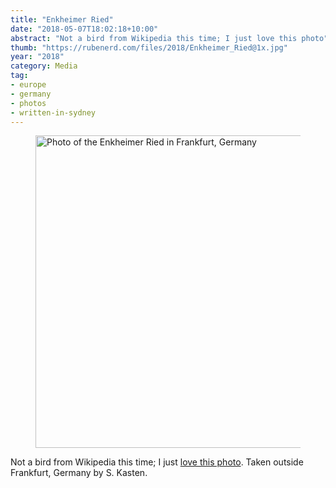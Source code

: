 ```yaml
---
title: "Enkheimer Ried"
date: "2018-05-07T18:02:18+10:00"
abstract: "Not a bird from Wikipedia this time; I just love this photo"
thumb: "https://rubenerd.com/files/2018/Enkheimer_Ried@1x.jpg"
year: "2018"
category: Media
tag:
- europe
- germany
- photos
- written-in-sydney
---
```

<figure><p><img src="https://rubenerd.com/files/2018/Enkheimer_Ried@1x.jpg" srcset="https://rubenerd.com/files/2018/Enkheimer_Ried@1x.jpg 1x, https://rubenerd.com/files/2018/Enkheimer_Ried@2x.jpg 2x" alt="Photo of the Enkheimer Ried in Frankfurt, Germany" style="width:500px" /></p></figure>

Not a bird from Wikipedia this time; I just [love this photo]. Taken outside Frankfurt, Germany by S. Kasten.

[love this photo]: https://en.wikipedia.org/wiki/File:Enkheimer_Ried.jpg


